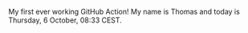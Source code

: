 My first ever working GitHub Action!
My name is Thomas and today is Thursday, 6 October, 08:33 CEST. 
